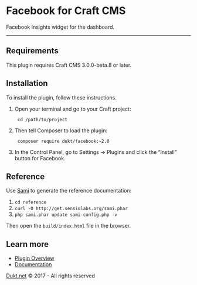 # Facebook for Craft CMS

Facebook Insights widget for the dashboard.

-------------------------------------------

## Requirements

This plugin requires Craft CMS 3.0.0-beta.8 or later.

## Installation

To install the plugin, follow these instructions.

1. Open your terminal and go to your Craft project:

        cd /path/to/project

2. Then tell Composer to load the plugin:

        composer require dukt/facebook:~2.0

3. In the Control Panel, go to Settings → Plugins and click the “Install” button for Facebook.

## Reference

Use [Sami](https://github.com/FriendsOfPHP/Sami) to generate the reference documentation:

1. `cd reference`
2. `curl -O http://get.sensiolabs.org/sami.phar`
3. `php sami.phar update sami-config.php -v`

Then open the `build/index.html` file in the browser.

## Learn more

- [Plugin Overview](https://dukt.net/facebook)
- [Documentation](https://github.com/dukt/facebook/docs)

[Dukt.net](https://dukt.net/) © 2017 - All rights reserved
